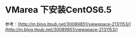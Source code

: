 # VMarea 下安装CentOS6.5


参考：[http://m.blog.itpub.net/30089851/viewspace-2131153/](http://m.blog.itpub.net/30089851/viewspace-2131153/)
